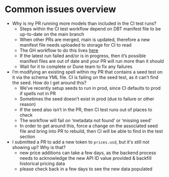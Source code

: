 # Common issues overview

- Why is my PR running more models than included in the CI test runs?
    - Steps within the CI test workflow depend on DBT manifest file to be up-to-date on the main branch
    - When other PRs are merged, main is updated, therefore a new manifest file needs uploaded to storage for CI to read
    - The GH workflow to do this lives [here](https://github.com/duneanalytics/spellbook/actions/workflows/commit_manifest.yml)
    - If the latest run failed and/or is in progress, then it’s possible manifest files are out of date and your PR will run more than it should
    - Wait for it to complete or Dune team to fix any failures
- I’m modifying an existing spell within my PR that contains a seed test on it via the schema YML file. CI is failing on the seed test, as it can’t find the seed. How do I get around this?
    - We’ve recently setup seeds to run in prod, since CI defaults to prod if spells not in PR
    - Sometimes the seed doesn’t exist in prod (due to failure or other reason)
    - If the seed also isn’t in the PR, then CI test runs out of places to check
    - The workflow will fail on ‘metadata not found’ or ‘missing seed’
    - In order to get around this, force a change on the associated seed file and bring into PR to rebuild, then CI will be able to find in the test section
- I submitted a PR to add a new token to `prices.usd`, but it's still not showing up? Why is that?
    - new price additions can take a few days, as the backend process needs to acknowledge the new API ID value provided & backfill historical pricing data
    - please check back in a few days to see the new data populated
